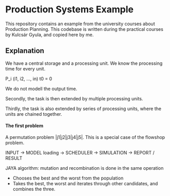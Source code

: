 # Production Systems Example

This repository contains an example from the university courses about Production Planning. This codebase is written during the practical courses by Kulcsár Gyula, and copied here by me.

## Explanation

We have a central storage and a processing unit. We know the processing time for every unit.

P_i (i1, i2, ..., in)
t0 = 0

We do not modell the output time.

Secondly, the task is then extended by multiple processing units.

Thirdly, the task is also extended by series of processing units, where the units are chained together.

#### The first problem
A permutation problem |j1|j2|j3|j4|j5|. This is a special case of the flowshop problem.

INPUT -> MODEL loading -> SCHEDULER -> SIMULATION -> REPORT / RESULT

JAYA algorithm: mutation and recombination is done in the same operation
- Chooses the best and the worst from the population
- Takes the best, the worst and iterates through other candidates, and combines the three.